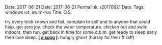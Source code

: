 Date: 2017-06-21
Date: 2017-06-21
Permalink: /20170621
Date: 
Tags:  windows iot, swim-run
Title: O.S.
  
try every trick known and fail. complain to self and to anyone that could help. get zero joy. check the water temperature. chicken out and swim indoors. then run. get back in time for some d.b.m. get ready to sleep early then lose sleep.
**[ [a song](https://open.spotify.com/track/70vBAB0BoZfqNdZS4GjW8p) ]:** hungry ghost (hurray for the riff raff)